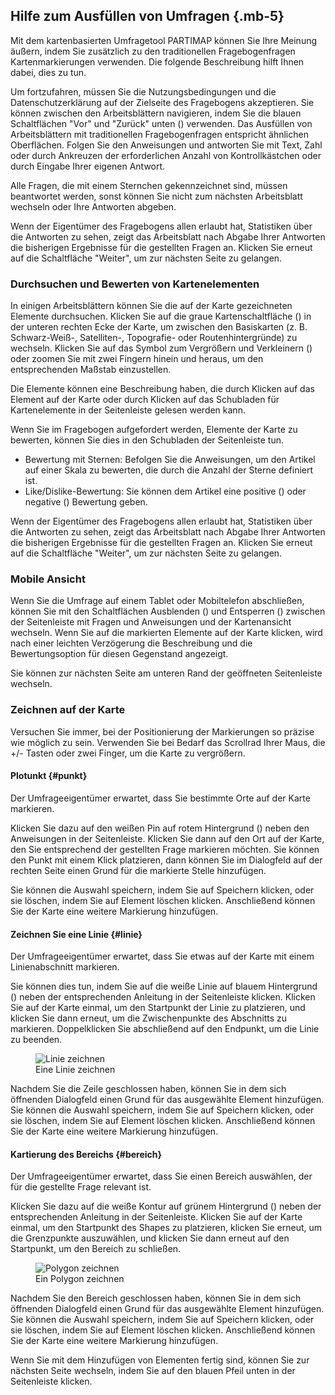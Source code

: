 ## Hilfe zum Ausfüllen von Umfragen {.mb-5}

Mit dem kartenbasierten Umfragetool PARTIMAP können Sie Ihre Meinung äußern, indem Sie zusätzlich zu den traditionellen Fragebogenfragen Kartenmarkierungen verwenden. Die folgende Beschreibung hilft Ihnen dabei, dies zu tun.

Um fortzufahren, müssen Sie die Nutzungsbedingungen und die Datenschutzerklärung auf der Zielseite des Fragebogens akzeptieren. Sie können zwischen den Arbeitsblättern navigieren, indem Sie die blauen Schaltflächen "Vor" und "Zurück" unten (<span class="bg-primary rounded text-white mx-1 p-1"><i class="fas fa-fw fa-chevron-left"></i></span><span class="bg-primary rounded text-white mx-1 p-1"><i class="fas fa-fw fa-chevron-right"></i></span>) verwenden. Das Ausfüllen von Arbeitsblättern mit traditionellen Fragebogenfragen entspricht ähnlichen Oberflächen. Folgen Sie den Anweisungen und antworten Sie mit Text, Zahl oder durch Ankreuzen der erforderlichen Anzahl von Kontrollkästchen oder durch Eingabe Ihrer eigenen Antwort.

Alle Fragen, die mit einem Sternchen gekennzeichnet sind, müssen beantwortet werden, sonst können Sie nicht zum nächsten Arbeitsblatt wechseln oder Ihre Antworten abgeben.

Wenn der Eigentümer des Fragebogens allen erlaubt hat, Statistiken über die Antworten zu sehen, zeigt das Arbeitsblatt nach Abgabe Ihrer Antworten die bisherigen Ergebnisse für die gestellten Fragen an. Klicken Sie erneut auf die Schaltfläche "Weiter", um zur nächsten Seite zu gelangen.

### Durchsuchen und Bewerten von Kartenelementen

In einigen Arbeitsblättern können Sie die auf der Karte gezeichneten Elemente durchsuchen. Klicken Sie auf die graue Kartenschaltfläche (<span class="bg-dark rounded text-white mx-1 p-1"><i class="fas fa-fw fa-map"></i></span>) in der unteren rechten Ecke der Karte, um zwischen den Basiskarten (z. B. Schwarz-Weiß-, Satelliten-, Topografie- oder Routenhintergründe) zu wechseln. Klicken Sie auf das Symbol zum Vergrößern und Verkleinern (<span class="bg-dark rounded text-white mx-1 p-1"><i class="fas fa-fw fa-plus"></i></span><span class="bg-dark rounded text-white mx-1 p-1"><i class="fas fa-fw fa-minus"></i></span>) oder zoomen Sie mit zwei Fingern hinein und heraus, um den entsprechenden Maßstab einzustellen.

Die Elemente können eine Beschreibung haben, die durch Klicken auf das Element auf der Karte oder durch Klicken auf das Schubladen für Kartenelemente in der Seitenleiste gelesen werden kann.

Wenn Sie im Fragebogen aufgefordert werden, Elemente der Karte zu bewerten, können Sie dies in den Schubladen der Seitenleiste tun.

- Bewertung mit Sternen: Befolgen Sie die Anweisungen, um den Artikel auf einer Skala zu bewerten, die durch die Anzahl der Sterne definiert ist.
- Like/Dislike-Bewertung: Sie können dem Artikel eine positive (<i class="fas fa-fw fa-thumbs-up text-success"></i>) oder negative (<i class="fas fa-fw fa-thumbs-up fa-flip-both text-danger"></i>) Bewertung geben.

Wenn der Eigentümer des Fragebogens allen erlaubt hat, Statistiken über die Antworten zu sehen, zeigt das Arbeitsblatt nach Abgabe Ihrer Antworten die bisherigen Ergebnisse für die gestellten Fragen an. Klicken Sie erneut auf die Schaltfläche "Weiter", um zur nächsten Seite zu gelangen.

### Mobile Ansicht

Wenn Sie die Umfrage auf einem Tablet oder Mobiltelefon abschließen, können Sie mit den Schaltflächen Ausblenden (<span class="bg-white rounded mx-1 p-1"><i class="fas fa-fw fa-angle-double-left"></i></span>) und Entsperren (<span class="bg-dark rounded mx-1 p-1 text-white"><i class="fas fa-fw fa-angle-double-right"></i></span>) zwischen der Seitenleiste mit Fragen und Anweisungen und der Kartenansicht wechseln. Wenn Sie auf die markierten Elemente auf der Karte klicken, wird nach einer leichten Verzögerung die Beschreibung und die Bewertungsoption für diesen Gegenstand angezeigt.

Sie können zur nächsten Seite am unteren Rand der geöffneten Seitenleiste wechseln.

### Zeichnen auf der Karte

Versuchen Sie immer, bei der Positionierung der Markierungen so präzise wie möglich zu sein. Verwenden Sie bei Bedarf das Scrollrad Ihrer Maus, die +/- Tasten oder zwei Finger, um die Karte zu vergrößern.

#### Plotunkt {#punkt}

Der Umfrageeigentümer erwartet, dass Sie bestimmte Orte auf der Karte markieren.

Klicken Sie dazu auf den weißen Pin auf rotem Hintergrund (<span class="bg-danger rounded text-white mx-1 p-1"><i class="fas fa-fw fa-map-marker-alt"></i></span>) neben den Anweisungen in der Seitenleiste. Klicken Sie dann auf den Ort auf der Karte, den Sie entsprechend der gestellten Frage markieren möchten. Sie können den Punkt mit einem Klick platzieren, dann können Sie im Dialogfeld auf der rechten Seite einen Grund für die markierte Stelle hinzufügen.

Sie können die Auswahl speichern, indem Sie auf Speichern klicken, oder sie löschen, indem Sie auf Element löschen klicken. Anschließend können Sie der Karte eine weitere Markierung hinzufügen.

#### Zeichnen Sie eine Linie {#linie}

Der Umfrageeigentümer erwartet, dass Sie etwas auf der Karte mit einem Linienabschnitt markieren.

Sie können dies tun, indem Sie auf die weiße Linie auf blauem Hintergrund (<span class="bg-primary rounded text-white mx-1 p-1"><i class="fas fa-fw fa-route"></i></span>) neben der entsprechenden Anleitung in der Seitenleiste klicken. Klicken Sie auf der Karte einmal, um den Startpunkt der Linie zu platzieren, und klicken Sie dann erneut, um die Zwischenpunkte des Abschnitts zu markieren. Doppelklicken Sie abschließend auf den Endpunkt, um die Linie zu beenden.

<div class="row mb-5">
	<div class="col-12 col-lg-10 mx-auto mt-4">
		<figure class="figure">
			<img alt="Linie zeichnen" class="figure-img img-fluid rounded shadow-sm" src="/help/line-en.png">
			<figcaption class="figure-caption text-center">
				Eine Linie zeichnen
			</figcaption>
		</figure>
	</div>
</div>

Nachdem Sie die Zeile geschlossen haben, können Sie in dem sich öffnenden Dialogfeld einen Grund für das ausgewählte Element hinzufügen. Sie können die Auswahl speichern, indem Sie auf Speichern klicken, oder sie löschen, indem Sie auf Element löschen klicken. Anschließend können Sie der Karte eine weitere Markierung hinzufügen.

#### Kartierung des Bereichs {#bereich}

Der Umfrageeigentümer erwartet, dass Sie einen Bereich auswählen, der für die gestellte Frage relevant ist.

Klicken Sie dazu auf die weiße Kontur auf grünem Hintergrund (<span class="bg-success rounded text-white mx-1 p-1"><i class="fas fa-fw fa-draw-polygon"></i></span>) neben der entsprechenden Anleitung in der Seitenleiste. Klicken Sie auf der Karte einmal, um den Startpunkt des Shapes zu platzieren, klicken Sie erneut, um die Grenzpunkte auszuwählen, und klicken Sie dann erneut auf den Startpunkt, um den Bereich zu schließen.

<div class="row mb-5">
	<div class="col-12 col-lg-10 mx-auto mt-4">
		<figure class="figure">
			<img alt="Polygon zeichnen" class="figure-img img-fluid rounded shadow-sm"
				src="/help/polygon-en.png">
			<figcaption class="figure-caption text-center">
				Ein Polygon zeichnen
			</figcaption>
		</figure>
	</div>
</div>

Nachdem Sie den Bereich geschlossen haben, können Sie in dem sich öffnenden Dialogfeld einen Grund für das ausgewählte Element hinzufügen. Sie können die Auswahl speichern, indem Sie auf Speichern klicken, oder sie löschen, indem Sie auf Element löschen klicken. Anschließend können Sie der Karte eine weitere Markierung hinzufügen.

Wenn Sie mit dem Hinzufügen von Elementen fertig sind, können Sie zur nächsten Seite wechseln, indem Sie auf den blauen Pfeil unten in der Seitenleiste klicken.
